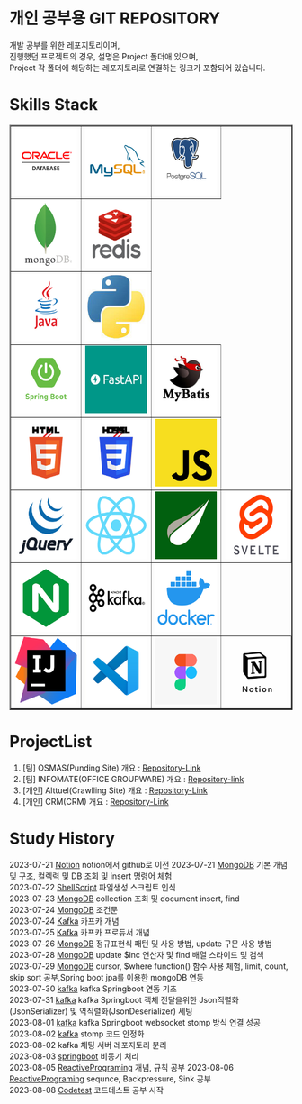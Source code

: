 # 개인 공부용 GIT REPOSITORY

개발 공부를 위한 레포지토리이며,  
진행했던 프로젝트의 경우, 설명은 Project 폴더애 있으며,  
Project 각 폴더에 해당하는 레포지토리로 연결하는 링크가 포함되어 있습니다.



# Skills Stack
<table border=2>
   <tr>
      <td><img src="/Resource/Logo/oracle.jpg" width=120 height=120></td>
      <td><img src="/Resource/Logo/mysql.jpg" width=120 height=120></td>
      <td><img src="/Resource/Logo/postgresql.jpg" width=120 height=120></td>
   </tr>
   <tr>
      <td><img src="/Resource/Logo/mongodb.jpg" width=120 height=120></td>
      <td><img src="/Resource/Logo/redis.jpg" width=120 height=120></td>
   </tr>
   <tr>
      <td><img src="/Resource/Logo/java.jpg" width=120 height=120></td>
      <td><img src="/Resource/Logo/python.jpg" width=120 height=120></td>
   </tr>
   <tr>
      <td><img src="/Resource/Logo/springboot.jpg" width=120 height=120></td>
      <td><img src="/Resource/Logo/fastapi.jpg" width=120 height=120></td>
      <td><img src="/Resource/Logo/mybatis.jpg" width=120 height=120></td>
   </tr>
   <tr>
      <td><img src="/Resource/Logo/html.jpg" width=120 height=120></td>
      <td><img src="/Resource/Logo/css.jpg" width=120 height=120></td>
      <td><img src="/Resource/Logo/js.jpg" width=120 height=120></td>
   </tr>
   <tr>
      <td><img src="/Resource/Logo/jqeury.jpg" width=120 height=120></td>
      <td><img src="/Resource/Logo/react.jpg" width=120 height=120></td>
      <td><img src="/Resource/Logo/Thyemleaf.jpg" width=120 height=120></td>
      <td><img src="/Resource/Logo/svetle.jpg" width=120 height=120></td>
   </tr>
   <tr>
      <td><img src="/Resource/Logo/nginx.jpg" width=120 height=120></td>
      <td><img src="/Resource/Logo/kafka.jpg" width=120 height=120></td>
      <td><img src="/Resource/Logo/docker.jpg" width=120 height=120></td>
   </tr>
   <tr>
      <td><img src="/Resource/Logo/intelij.jpg" width=120 height=120></td>
      <td><img src="/Resource/Logo/vscode.jpg" width=120 height=120></td>
      <td><img src="/Resource/Logo/figma.jpg" width=120 height=120></td>
      <td><img src="/Resource/Logo/notion.jpg" width=120 height=120></td>
   </tr>
</table>

# ProjectList
1. [팀] OSMAS(Punding Site) 개요 : [Repository-Link](./Project/OSMAS/)
2. [팀] INFOMATE(OFFICE GROUPWARE) 개요 : [Repository-link](./Project/INFOMATE/)
3. [개인] Alttuel(Crawlling Site) 개요 : [Repository-Link](./Project/alttuel/)
4. [개인] CRM(CRM) 개요 : [Repository-Link](./Project/CRM/)

# Study History
2023-07-21 [Notion](https://certain-allspice-c69.notion.site/Dev-Study-58e7068499db4c8d8e0dc4250d5d44de?pvs=4) notion에서 github로 이전
2023-07-21 [MongoDB](./DB//NOSQL/MongoDB/) 기본 개념 및 구조, 컬렉력 및 DB 조회 및 insert 명령어 체험  
2023-07-22 [ShellScript](./Langauge/ShellScript/) 파일생성 스크립트 인식  
2023-07-23 [MongoDB](./DB//NOSQL/MongoDB/) collection 조회 및 document insert, find   
2023-07-24 [MongoDB](./DB//NOSQL/MongoDB/) 조건문  
2023-07-24 [Kafka](./Platform/Kafka/) 카프카 개념  
2023-07-25 [Kafka](./Platform/Kafka/) 카프카 프로듀서 개념  
2023-07-26 [MongoDB](./DB//NOSQL/MongoDB/) 정규표현식 패턴 및 사용 방법, update 구문 사용 방법  
2023-07-28 [MongoDB](./DB//NOSQL/MongoDB/) update $inc 연산자 및 find 배열 스라이드 및 검색  
2023-07-29 [MongoDB](./DB//NOSQL/MongoDB/) cursor, $where function() 함수 사용 체험, limit, count, skip sort 공부,Spring boot jpa를 이용한 mongoDB 연동  
2023-07-30 [kafka](./Platform/Kafka/99studyProject/02springboot/init/) kafka Springboot 연동 기초  
2023-07-31 [kafka](./Platform/Kafka/99studyProject/02springboot/init/) kafka Springboot 객체 전달을위한 Json직렬화(JsonSerializer) 및 역직렬화(JsonDeserializer) 세팅  
2023-08-01 [kafka](./Platform/Kafka/99studyProject/02springboot/init/) kafka Springboot websocket stomp 방식 연결 성공  
2023-08-02 [kafka](./Platform/Kafka/99studyProject/02springboot/init/) stomp 코드 안정화  
2023-08-02 kafka 채팅 서버 레포지토리 분리  
2023-08-03 [springboot](./Langauge/Java/Framework/Spring/async/) 비동기 처리  
2023-08-05 [ReactivePrograming](./Langauge/Java/Reactive/) 개념, 규칙 공부 
2023-08-06 [ReactivePrograming](./Langauge/Java/Reactive/) sequnce, Backpressure, Sink 공부  
2023-08-08 [Codetest](./Other/DataStructure/Algolithm/01_list/) 코드테스트 공부 시작

